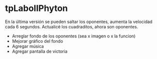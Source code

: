 # tpLaboIIPhyton

En la última versión se pueden saltar los oponentes, aumenta la velocidad cada 6 segundos. 
Actualicé los cuadraditos, ahora son oponentes.
- Arreglar fondo de los oponentes (sea x imagen o x la funcion)
- Mejorar gráfico del fondo
- Agregar música
- Agregar pantalla de victoria
